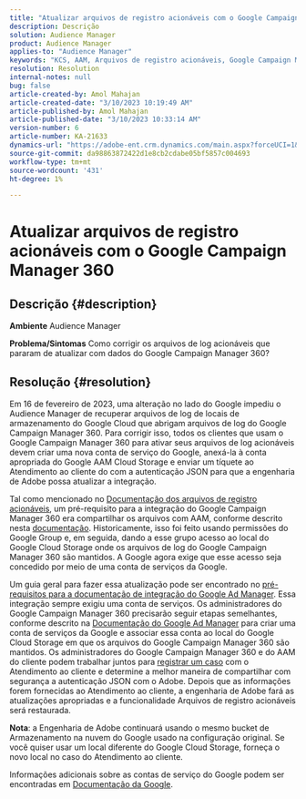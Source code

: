 ```yaml
---
title: "Atualizar arquivos de registro acionáveis com o Google Campaign Manager 360"
description: Descrição
solution: Audience Manager
product: Audience Manager
applies-to: "Audience Manager"
keywords: "KCS, AAM, Arquivos de registro acionáveis, Google Campaign Manager 360"
resolution: Resolution
internal-notes: null
bug: false
article-created-by: Amol Mahajan
article-created-date: "3/10/2023 10:19:49 AM"
article-published-by: Amol Mahajan
article-published-date: "3/10/2023 10:33:14 AM"
version-number: 6
article-number: KA-21633
dynamics-url: "https://adobe-ent.crm.dynamics.com/main.aspx?forceUCI=1&pagetype=entityrecord&etn=knowledgearticle&id=fe984313-2dbf-ed11-83ff-6045bd006268"
source-git-commit: da98863872422d1e8cb2cdabe05bf5857c004693
workflow-type: tm+mt
source-wordcount: '431'
ht-degree: 1%

---
```


# Atualizar arquivos de registro acionáveis com o Google Campaign Manager 360

## Descrição {#description}

<b>Ambiente</b>
Audience Manager


<b>Problema/Sintomas</b>
Como corrigir os arquivos de log acionáveis que pararam de atualizar com dados do Google Campaign Manager 360?


## Resolução {#resolution}


Em 16 de fevereiro de 2023, uma alteração no lado do Google impediu o Audience Manager de recuperar arquivos de log de locais de armazenamento do Google Cloud que abrigam arquivos de log do Google Campaign Manager 360. Para corrigir isso, todos os clientes que usam o Google Campaign Manager 360 para ativar seus arquivos de log acionáveis devem criar uma nova conta de serviço do Google, anexá-la à conta apropriada do Google AAM Cloud Storage e enviar um tíquete ao Atendimento ao cliente do com a autenticação JSON para que a engenharia de Adobe possa atualizar a integração.

Tal como mencionado no [Documentação dos arquivos de registro acionáveis](https://experienceleague.adobe.com/docs/audience-manager/user-guide/implementation-integration-guides/media-data-integration/actionable-log-files.html?lang=en), um pré-requisito para a integração do Google Campaign Manager 360 era compartilhar os arquivos com AAM, conforme descrito nesta [documentação](https://experienceleague.adobe.com/docs/audience-manager/user-guide/reporting/audience-optimization-reports/audience-optimization-advertisers/import-dcm.html?lang=en). Historicamente, isso foi feito usando permissões do Google Group e, em seguida, dando a esse grupo acesso ao local do Google Cloud Storage onde os arquivos de log do Google Campaign Manager 360 são mantidos. A Google agora exige que esse acesso seja concedido por meio de uma conta de serviços da Google.

Um guia geral para fazer essa atualização pode ser encontrado no [pré-requisitos para a documentação de integração do Google Ad Manager](https://experienceleague.adobe.com/docs/audience-manager/user-guide/reporting/audience-optimization-reports/audience-optimization-publishers/import-dfp.html?lang=en). Essa integração sempre exigiu uma conta de serviços. Os administradores do Google Campaign Manager 360 precisarão seguir etapas semelhantes, conforme descrito na [Documentação do Google Ad Manager](https://experienceleague.adobe.com/docs/audience-manager/user-guide/reporting/audience-optimization-reports/audience-optimization-publishers/import-dfp.html?lang=en) para criar uma conta de serviços da Google e associar essa conta ao local do Google Cloud Storage em que os arquivos do Google Campaign Manager 360 são mantidos. Os administradores do Google Campaign Manager 360 e do AAM do cliente podem trabalhar juntos para [registrar um caso](https://experienceleague.adobe.com/docs/customer-one/using/home.html) com o Atendimento ao cliente e determine a melhor maneira de compartilhar com segurança a autenticação JSON com o Adobe. Depois que as informações forem fornecidas ao Atendimento ao cliente, a engenharia de Adobe fará as atualizações apropriadas e a funcionalidade Arquivos de registro acionáveis será restaurada.

<b>Nota</b>: a Engenharia de Adobe continuará usando o mesmo bucket de Armazenamento na nuvem do Google usado na configuração original. Se você quiser usar um local diferente do Google Cloud Storage, forneça o novo local no caso do Atendimento ao cliente.

Informações adicionais sobre as contas de serviço do Google podem ser encontradas em [Documentação da Google](https://cloud.google.com/iam/docs/service-accounts-create#creating_a_service_account).
